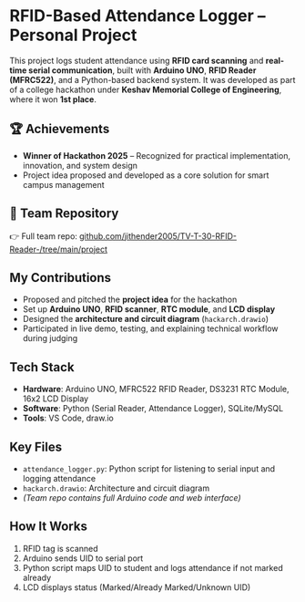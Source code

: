 # RFID-Based Attendance Logger – Personal Project
This project logs student attendance using **RFID card scanning** and **real-time serial communication**, built with **Arduino UNO**, **RFID Reader (MFRC522)**, and a Python-based backend system. 
It was developed as part of a college hackathon under **Keshav Memorial College of Engineering**, where it won **1st place**.


## 🏆 Achievements

- **Winner of Hackathon 2025** – Recognized for practical implementation, innovation, and system design  
- Project idea proposed and developed as a core solution for smart campus management


## 🔗 Team Repository

👉 Full team repo: [github.com/jithender2005/TV-T-30-RFID-Reader-/tree/main/project](https://github.com/jithender2005/TV-T-30-RFID-Reader-/tree/main/project)


## My Contributions
- Proposed and pitched the **project idea** for the hackathon  
- Set up **Arduino UNO**, **RFID scanner**, **RTC module**, and **LCD display**  
- Designed the **architecture and circuit diagram** (`hackarch.drawio`)  
- Participated in live demo, testing, and explaining technical workflow during judging


## Tech Stack
- **Hardware**: Arduino UNO, MFRC522 RFID Reader, DS3231 RTC Module, 16x2 LCD Display  
- **Software**: Python (Serial Reader, Attendance Logger), SQLite/MySQL  
- **Tools**: VS Code, draw.io



## Key Files
- `attendance_logger.py`: Python script for listening to serial input and logging attendance  
- `hackarch.drawio`: Architecture and circuit diagram  
- *(Team repo contains full Arduino code and web interface)*



## How It Works
1. RFID tag is scanned  
2. Arduino sends UID to serial port  
3. Python script maps UID to student and logs attendance if not marked already  
4. LCD displays status (Marked/Already Marked/Unknown UID)
